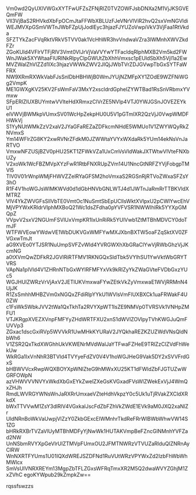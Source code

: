Vm0wd2QyUXlVWGxXYTFwUFZsZFNjRlZ0TVZOWFJsbDNXa2M1VjJKSGVEQmFW
Vll3VjBaS2RHVkdXbFpOCmJtaFFWbXBLUzFJeVNrVlViR2hvQ2sxVmNGVldi
WEJMVXpGSmVWTnJWbFZpUjJodlEyc3hjazFJYUZoVwpiVkV3VjFaa1RtVkda
SFZTYkZacFVqRktVRkV5TVV0ak1VcHhWR3hvVndwaVZra3lWMnhXWVZkdFZr
ZGoKUld4VFlrVTFjRlV3Vmt0VlJrVjVaVVYwYTFacldqRlphMXB2Vm5kd2FW
WnJWak5XYWtaaFlURlNkRlpyClpGWUtZbXhhVmxsc1pEUldSbXh5VjI1a2Ew
MVZWalZhVlZZd1lXc3hjazVWWkZWV2JIQjJWbTVrZDJGVwpTbGxSYTFaWFRX
NW9XRmRXWkVabFJsSnlDbHBHWjB0WmJYUjNZMFpXY1ZOdE9WZFNiWGg2VmpK
ME1GWXgKV25KV2FsWmFaV3MxY2xscldrdGphelZYWTBad1RsSnVRbmxYVmxw
SFpERlZlUXBUYmtwVVlteHdXRmxzClVrZE5NVlp4VTJ0YWJGSnJOVEZEYkU1
elVWVjBWMkpVUmxSV01WcHpZekpHU0U5V1pGTmlXR2QzVjJ0VwpWMDFHWkVj
S1YyNUtWMkZzV2xaV2JYaGFaREZaZDFkcmNHdE5WMUo1V1ZWYWQyRkZNVmxS
Ym14WFlrZG8KY2xwRVNrZFdkM0JZWWtaYVYxWXdaRk5YUm14ekNsVnJaRTVO
VmxwNFZUSjBZV0pHU25KT1ZFWkVZa1UxCmVsVldWakJXTWtwVlVteFNXbUZy
V2xoWk1WcFBZMVpXYzFwR1RtbFNXRUpZVm14U1NncGtNRFZYVjFobgpTMVl5
TlV0V01rWnpWMjFHWVZZelRYaGFSM2hoVmxaS2RGSnRjRTVoZWxaSFZsY3hO
R1F4V1hoWGJsWlMKWVd0d1dGbHNVbGNLWTJ4d1JWTnJaRmRrTTBKVldXMTRZ
VlV4YkZWVGFsSllVbTE0VmtOc1NuSmtSbEpUCllsWktXVlpxU2pCWlYwcEhV
MjVPYWxKRldrVlphMXBoQ21Wc1dsZFdha0pYVFVSR1NWWlhlRk5YYXpGMQpZ
VVpvV2sxV2NGUmFSVlUxVmpKR1IxUnRiRk5YUlVwb1ZtMTBhMDVCY0doTmJF
WTFWVEowYWdwVE1WbDUKVGxWMFYwMXJXbnBXTW5oaFZqSktXV0ZFVGxwTmJt
aG9XVEo0YTJSR1NuUmpSVFZvWld4YVRGWXhXbGRaClYwVjRWbGhzVjJKcmNG
a0tXVmQwZDFkR2JGVlRiRTFMV1RKNGQxSldTbk5VYlhSU1YwVktWbGRYTVRS
VApNa1pIVld4V1ZHRnNTbGxWYlRFMFYxVk9kRlZyYkZWaGVteFVDbGxzYUc5
WGJHUlZWRzVrVjAxV2JETlUKVmxwaFYwZEtkVkZyVmxwaE1WVjRRMnN4UjJK
R1ZsSmhhMHBZVm0xNGQxZFdiRlpYYkU1WVlsVmFlUXBXCk1uaFRWakF4U0ZW
c1FsWk5WbkJVV2tWa1QxTkhTa2RVYXpWT1lsZE9NMVp0TVRSVk1VNHpZMFU1
VTJKRgpXVEZXVnpFMFYyZHdWRTFXU2xnS1dWVlZOVlpyTVhKWGJuQmFUVVp3
ZGxac1dscGxiRVp5WVVkR1UwMHkKYURaV2JYQkhaREZKZUZWdVNsQldNbWh6
V1ZSR2QxTkdXWGhhUkVKWENrMVdWalJaYTFwaFZHeE9TRlZzClZVdFhWekUw
WkRGa1IxVnNhR3BTVld4TVYyeFdZV0V4V1hoWGJHeG9Vak5DY2xSVVFrdGxS
bHBWVVcxRwpWQXBOYXpWNlZteG9hMWxXU25KT1dFWldZbFJGTUZwWGRFOWpN
azVHWVVVNVYxWkdXbGxEYkZwelZXeGsKVGxadFVsWlZWekExVjJ4WmQxZHJh
RmdLWVRGYWNsWnJaRXRrUmxaeVZteHdhVkpzY0c5Uk1uTjRVakZXCldXRkdX
bWxTTVVwM1ZsY3dlRlV4VGxkalJscFdZbFZhVkZWdE1EVk9aM0JXQ2xaNlZr
UldNRnBoWkVaUwpjVlZzY0ZkbGExcElWMnhrTkdReFRrWlBWbWhwVW14S1ZG
bHRkRXBrTVZaVlUyMTBhMDFyYjNwWk1HUTAKVmpBeFZncGlNMnhYVFZad2NW
UnNSbmRVYXpGeVlrUlZTMVpFUmxOU2JFMTNWRzVTVUZaRlduQlZNRnAyClRW
WnNXRTFYUms1U01IQXdWREJSZDFNd1RuVUtWRzVPYWxZd2IzbFhWbWhMWlcx
SmVsUlVNRXREYm13MgpZbTFLZGxsWFRqTmxXR2M5Q2dwaWVYZGhjM1ZxZVhC
egoKYWpub29kZmpkZw==

rqssfswzzs